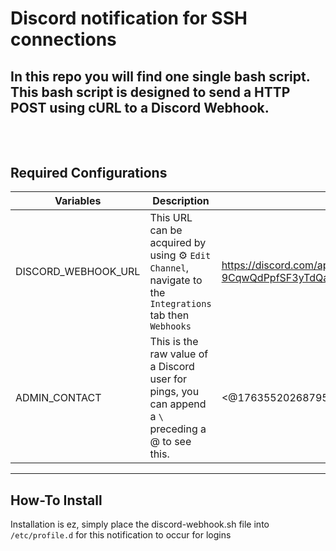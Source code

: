 # Discord notification for SSH connections
In this repo you will find one single bash script. This bash script is designed to send a HTTP POST using cURL to a Discord Webhook.
<br />
<br />
<br />
----
## Required Configurations
| Variables | Description | Example |
|---|---|---|
| DISCORD_WEBHOOK_URL | This URL can be acquired by using ⚙️ `Edit Channel`, navigate to the `Integrations` tab then `Webhooks` | https://discord.com/api/webhooks/985713672184625953/MX1IqBDA6qdCa5qmYAW4-9CqwQdPpfSF3yTdQandkJNyyvehsDZupgtZy9RcZHUq9Fv |
| ADMIN_CONTACT | This is the raw value of a Discord user for pings, you can append a `\` preceding a @ to see this. | <@176355202687959051> |

----

## How-To Install
Installation is ez, simply place the discord-webhook.sh file into `/etc/profile.d` for this notification to occur for logins